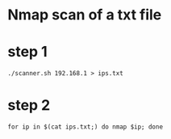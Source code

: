 # Nmap scan of a txt file

# step 1
```
./scanner.sh 192.168.1 > ips.txt
```
# step 2
```
for ip in $(cat ips.txt;) do nmap $ip; done
```
